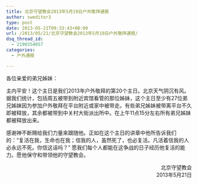```yaml
---
title: 北京守望教会2013年5月19日户外敬拜通报
author: sweditor3
type: post
date: 2013-05-21T09:33:43+00:00
url: /2013/05/21/北京守望教会2013年5月19日户外敬拜通报/
dsq_thread_id:
  - 2190354057
categories:
  - 户外通报

---
```

各位亲爱的弟兄姊妹：

主内平安！这个主日是我们2013年户外敬拜的第20个主日。北京天气阴沉有风。据我们统计，包括周五被带到附近宾馆看管的那位姊妹，这个主日至少有27位弟兄姊妹因为参加户外敬拜在平台附近或家中被带走。有些弟兄姊妹被带离平台不久即被释放，其余都被带到中关村大街派出所中。在上午11点15分左右所有弟兄姊妹都被释放出来。

感谢神不断赐给我们力量来跟随他。正如在这个主日的讲章中他所告诉我们的：“复活在我，生命也在我；信我的人，虽然死了，也必复活。凡活着信我的人必永远不死。你信这话吗？” 愿我们每个人都能在这争战的日子经历他复活的能力。愿他保守和带领他的守望教会。

<p style="text-align: right;">
  北京守望教会<br /> 2013年5月21日
</p>